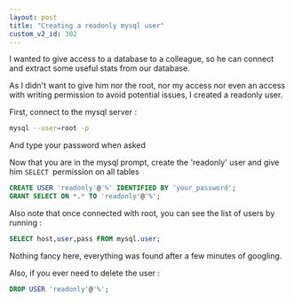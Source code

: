 ```yaml
---
layout: post
title: "Creating a readonly mysql user"
custom_v2_id: 302
---
```


I wanted to give access to a database to a colleague, so he can connect and
extract some useful stats from our database.

As I didn't want to give him nor the root, nor my access nor even an access
with writing permission to avoid potential issues, I created a readonly user.

First, connect to the mysql server :

    
```sh
mysql --user=root -p
```

And type your password when asked

Now that you are in the mysql prompt, create the 'readonly' user and give him
`SELECT `permission on all tables

    
```sql
CREATE USER 'readonly'@'%' IDENTIFIED BY 'your_password';  
GRANT SELECT ON *.* TO 'readonly'@'%';
```

Also note that once connected with root, you can see the list of users by
running :

    
```sql
SELECT host,user,pass FROM mysql.user;  
```

Nothing fancy here, everything was found after a few minutes of googling.

Also, if you ever need to delete the user :

    
```sql
DROP USER 'readonly'@'%';
```

